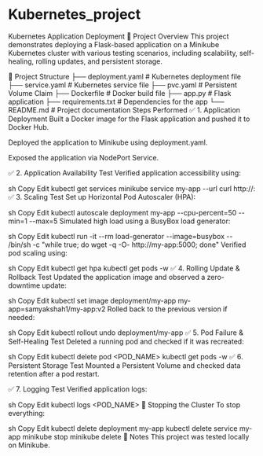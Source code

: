 # Kubernetes_project
Kubernetes Application Deployment
🚀 Project Overview
This project demonstrates deploying a Flask-based application on a Minikube Kubernetes cluster with various testing scenarios, including scalability, self-healing, rolling updates, and persistent storage.

📁 Project Structure
├── deployment.yaml         # Kubernetes deployment file
├── service.yaml            # Kubernetes service file
├── pvc.yaml                # Persistent Volume Claim
├── Dockerfile              # Docker build file
├── app.py                  # Flask application
├── requirements.txt        # Dependencies for the app
└── README.md               # Project documentation
 Steps Performed
✅ 1. Application Deployment
Built a Docker image for the Flask application and pushed it to Docker Hub.

Deployed the application to Minikube using deployment.yaml.

Exposed the application via NodePort Service.

✅ 2. Application Availability Test
Verified application accessibility using:

sh
Copy
Edit
kubectl get services
minikube service my-app --url
curl http://<EXTERNAL-IP>:<PORT>
✅ 3. Scaling Test
Set up Horizontal Pod Autoscaler (HPA):

sh
Copy
Edit
kubectl autoscale deployment my-app --cpu-percent=50 --min=1 --max=5
Simulated high load using a BusyBox load generator:

sh
Copy
Edit
kubectl run -it --rm load-generator --image=busybox -- /bin/sh -c "while true; do wget -q -O- http://my-app:5000; done"
Verified pod scaling using:

sh
Copy
Edit
kubectl get hpa
kubectl get pods -w
✅ 4. Rolling Update & Rollback Test
Updated the application image and observed a zero-downtime update:

sh
Copy
Edit
kubectl set image deployment/my-app my-app=samyakshah1/my-app:v2
Rolled back to the previous version if needed:

sh
Copy
Edit
kubectl rollout undo deployment/my-app
✅ 5. Pod Failure & Self-Healing Test
Deleted a running pod and checked if it was recreated:

sh
Copy
Edit
kubectl delete pod <POD_NAME>
kubectl get pods -w
✅ 6. Persistent Storage Test
Mounted a Persistent Volume and checked data retention after a pod restart.

✅ 7. Logging Test
Verified application logs:

sh
Copy
Edit
kubectl logs <POD_NAME>
🛑 Stopping the Cluster
To stop everything:

sh
Copy
Edit
kubectl delete deployment my-app
kubectl delete service my-app
minikube stop
minikube delete
📌 Notes
This project was tested locally on Minikube.
